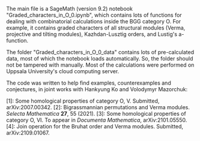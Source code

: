 The main file is a SageMath (version 9.2) notebook "Graded_characters_in_O_0.ipynb", which contains lots of functions for dealing with combinatorial calculations inside the BGG category O. For example, it contains graded characters of all structural modules (Verma, projective and tilting modules), Kazhdan-Lusztig orders, and Lustig's a-function.

The folder "Graded_characters_in_O_0_data" contains lots of pre-calculated data, most of which the notebook loads automatically. So, the folder should not be tampered with manually. Most of the calculations were performed on Uppsala University's cloud computing server.

The code was written to help find examples, counterexamples and conjectures, in joint works with Hankyung Ko and Volodymyr Mazorchuk:


[1]: Some homological properties of category O, V. Submitted, arXiv:2007.00342.
[2]: Bigrassmannian permutations and Verma modules. *Selecta Mathematica* **27**, 55 (2021).
[3]: Some homological properties of category O, VI. To appear in *Documenta Mathematica*, arXiv:2101.05550.
[4]: Join operation for the Bruhat order and Verma modules. Submitted, arXiv:2109.01067.

